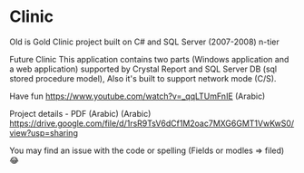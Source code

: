 # Clinic
Old is Gold
Clinic project built on C# and SQL Server (2007-2008) n-tier  


Future Clinic This application contains two parts (Windows application and a web application) supported by Crystal Report and SQL Server DB (sql stored procedure model), Also it's built to support network mode (C/S).

Have fun https://www.youtube.com/watch?v=_qqLTUmFnIE  (Arabic)

Project details - PDF (Arabic) (Arabic)
https://drive.google.com/file/d/1rsR9TsV6dCf1M2oac7MXG6GMT1VwKwS0/view?usp=sharing


You may find an issue with the code or spelling (Fields or modles => filed) 😂
